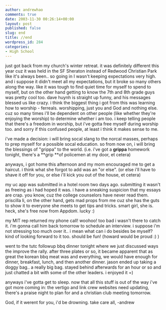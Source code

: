 ```yaml
---
author: andrewhao
comments: true
date: 2003-11-30 00:26:14+00:00
layout: post
published: false
slug: end
title: //end
wordpress_id: 284
categories:
- High School
---
```


just got back from my church's winter retreat. it was definitely different this year cuz it was held in the SF Sheraton instead of Redwood Christian Park like it's always been.. so going in I wasn't keeping expectations very high. and i suppose it didn't meet all my expectations, but it broke so many others along the way. like it was tough to find quiet time for myself to spend to myself, but on the other hand getting to know the 7th and 8th grade guys was pretty cool too. dave huynh is straight up funny, and his messages blessed us like crazy. i think the biggest thing i got from this was learning how to worship - ferreals. worshipping, just you and God and nothing else. cuz so many times i'll be dependent on other people (like whether they're enjoying the worship) to determine whether i am too. i keep telling people that there's a freedom in worship, but i've gotta free myself during worship too. and sorry if this confused people, at least i think it makes sense to me.

i've made a decision: i will bring socal slang to the norcal masses, perhaps to prep myself for a possible socal education. so from now on, i will bring the blessings of "grippa" to the world. (i.e. i've got a **grippa** homework tonight, there's a **grip **of policemen at my door, et cetera)

anyways, i got home this afternoon and my mom encouraged me to get a haircut. i think what she forgot to add was an "or else". (or else i'll have to shave it off for you, or else i'll kick you out of the house, et cetera)

my uc app was submitted in a hotel room two days ago. submitting it wasn't as freeing as i had hoped it was. i have a sneaking suspicion that my essays are crap. you know, cuz the college counselors have never read them. priscilla li, on the other hand, gets mad props from me cuz she has the guts to show it to everyone she meets to get tips and tricks. smart girl, she is. heck, she's free now from Appdom. lucky  :)

my MIT rep returned my phone call! woohoo! too bad i wasn't there to catch it. i'm gonna call him back tomorrow to schedule an interview. i suppose i'm not stressing too much over it.. i mean what can i do besides be myself? kind of looking forward to it too. should be fun! (howard would be proud  :) )

went to the tutc followup bbq dinner tonight where we just discussed ways the improve the rally. after three plates or so, it became apparent that as great the korean bbq meat was and everything, we would have enough for dinner, breakfast, lunch, and then another dinner. jason ended up taking a doggy bag.. a really big bag. stayed behind afterwards for an hour or so and just chatted a bit with some of the other leaders. i enjoyed it =)

anyways i've gotta get to sleep. now that all this stuff is out of the way i've got more coming in: the vertigo and link crew websites need updating, there's a praise night to plan for and a christian club meeting tomorrow.

God, if it werent for you, i'd be drowning.
take care all,
-andrew
